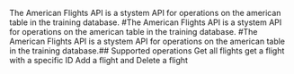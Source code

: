 The American Flights API is a stystem API for operations on the american table in the training database.
#The American Flights API is a stystem API for operations on the american table in the training database.
#The American Flights API is a stystem API for operations on the american table in the training database.## Supported operations Get all flights get a flight with a specific ID Add a flight and Delete a flight
